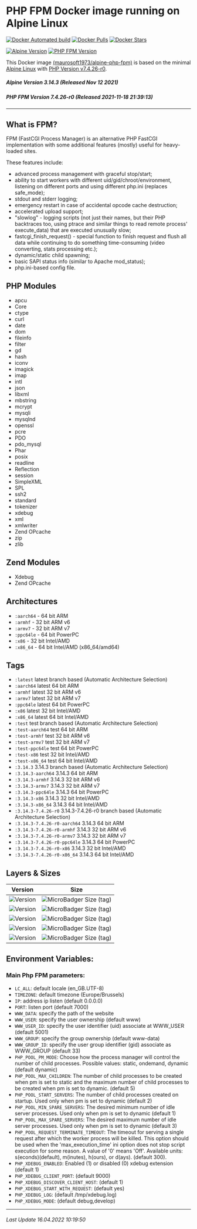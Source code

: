 # PHP FPM Docker image running on Alpine Linux

[![Docker Automated build](https://img.shields.io/docker/automated/maurosoft1973/alpine-php-fpm.svg?style=for-the-badge&logo=docker)](https://hub.docker.com/r/maurosoft1973/alpine-php-fpm/)
[![Docker Pulls](https://img.shields.io/docker/pulls/maurosoft1973/alpine-php-fpm.svg?style=for-the-badge&logo=docker)](https://hub.docker.com/r/maurosoft1973/alpine-php-fpm/)
[![Docker Stars](https://img.shields.io/docker/stars/maurosoft1973/alpine-php-fpm.svg?style=for-the-badge&logo=docker)](https://hub.docker.com/r/maurosoft1973/alpine-php-fpm/)

[![Alpine Version](https://img.shields.io/badge/Alpine%20version-v3.14.3-green.svg?style=for-the-badge)](https://alpinelinux.org/)
[![PHP FPM Version](https://img.shields.io/docker/v/maurosoft1973/alpine-php-fpm?sort=semver&style=for-the-badge)](https://www.php.net)

This Docker image [(maurosoft1973/alpine-php-fpm)](https://hub.docker.com/r/maurosoft1973/alpine-php-fpm/) is based on the minimal [Alpine Linux](https://alpinelinux.org/) with [PHP Version v7.4.26-r0](https://www.php.net).

##### Alpine Version 3.14.3 (Released Nov 12 2021)
##### PHP FPM Version 7.4.26-r0 (Released 2021-11-18 21:39:13)

----

## What is FPM?
FPM (FastCGI Process Manager) is an alternative PHP FastCGI implementation with some additional features (mostly) useful for heavy-loaded sites.

These features include:
* advanced process management with graceful stop/start;
* ability to start workers with different uid/gid/chroot/environment, listening on different ports and using different php.ini (replaces safe_mode);
* stdout and stderr logging;
* emergency restart in case of accidental opcode cache destruction;
* accelerated upload support;
* "slowlog" - logging scripts (not just their names, but their PHP backtraces too, using ptrace and similar things to read remote process' execute_data) that are executed unusually slow;
* fastcgi_finish_request() - special function to finish request and flush all data while continuing to do something time-consuming (video converting, stats processing etc.);
* dynamic/static child spawning;
* basic SAPI status info (similar to Apache mod_status);
* php.ini-based config file.

## PHP Modules

* apcu
* Core
* ctype
* curl
* date
* dom
* fileinfo
* filter
* gd
* hash
* iconv
* imagick
* imap
* intl
* json
* libxml
* mbstring
* mcrypt
* mysqli
* mysqlnd
* openssl
* pcre
* PDO
* pdo_mysql
* Phar
* posix
* readline
* Reflection
* session
* SimpleXML
* SPL
* ssh2
* standard
* tokenizer
* xdebug
* xml
* xmlwriter
* Zend OPcache
* zip
* zlib

## Zend Modules
* Xdebug
* Zend OPcache


## Architectures

* ```:aarch64``` - 64 bit ARM
* ```:armhf```   - 32 bit ARM v6
* ```:armv7```   - 32 bit ARM v7
* ```:ppc64le``` - 64 bit PowerPC
* ```:x86```     - 32 bit Intel/AMD
* ```:x86_64```  - 64 bit Intel/AMD (x86_64/amd64)

## Tags

* ```:latest```         latest branch based (Automatic Architecture Selection)
* ```:aarch64```        latest 64 bit ARM
* ```:armhf```          latest 32 bit ARM v6
* ```:armv7```          latest 32 bit ARM v7
* ```:ppc64le```        latest 64 bit PowerPC
* ```:x86```            latest 32 bit Intel/AMD
* ```:x86_64```         latest 64 bit Intel/AMD
* ```:test```           test branch based (Automatic Architecture Selection)
* ```:test-aarch64```   test 64 bit ARM
* ```:test-armhf```     test 32 bit ARM v6
* ```:test-armv7```     test 32 bit ARM v7
* ```:test-ppc64le```   test 64 bit PowerPC
* ```:test-x86```       test 32 bit Intel/AMD
* ```:test-x86_64```    test 64 bit Intel/AMD
* ```:3.14.3``` 3.14.3 branch based (Automatic Architecture Selection)
* ```:3.14.3-aarch64```   3.14.3 64 bit ARM
* ```:3.14.3-armhf```     3.14.3 32 bit ARM v6
* ```:3.14.3-armv7```     3.14.3 32 bit ARM v7
* ```:3.14.3-ppc64le```   3.14.3 64 bit PowerPC
* ```:3.14.3-x86```       3.14.3 32 bit Intel/AMD
* ```:3.14.3-x86_64```    3.14.3 64 bit Intel/AMD
* ```:3.14.3-7.4.26-r0``` 3.14.3-7.4.26-r0 branch based (Automatic Architecture Selection)
* ```:3.14.3-7.4.26-r0-aarch64```   3.14.3 64 bit ARM
* ```:3.14.3-7.4.26-r0-armhf```     3.14.3 32 bit ARM v6
* ```:3.14.3-7.4.26-r0-armv7```     3.14.3 32 bit ARM v7
* ```:3.14.3-7.4.26-r0-ppc64le```   3.14.3 64 bit PowerPC
* ```:3.14.3-7.4.26-r0-x86```       3.14.3 32 bit Intel/AMD
* ```:3.14.3-7.4.26-r0-x86_64```    3.14.3 64 bit Intel/AMD

## Layers & Sizes

| Version                                                                               | Size                                                                                                                 |
|---------------------------------------------------------------------------------------|----------------------------------------------------------------------------------------------------------------------|
| ![Version](https://img.shields.io/badge/version-amd64-blue.svg?style=for-the-badge)   | ![MicroBadger Size (tag)](https://img.shields.io/docker/image-size/maurosoft1973/alpine-php-fpm/latest?style=for-the-badge)  |
| ![Version](https://img.shields.io/badge/version-armv6-blue.svg?style=for-the-badge)   | ![MicroBadger Size (tag)](https://img.shields.io/docker/image-size/maurosoft1973/alpine-php-fpm/armhf?style=for-the-badge)   |
| ![Version](https://img.shields.io/badge/version-armv7-blue.svg?style=for-the-badge)   | ![MicroBadger Size (tag)](https://img.shields.io/docker/image-size/maurosoft1973/alpine-php-fpm/armv7?style=for-the-badge)   |
| ![Version](https://img.shields.io/badge/version-ppc64le-blue.svg?style=for-the-badge) | ![MicroBadger Size (tag)](https://img.shields.io/docker/image-size/maurosoft1973/alpine-php-fpm/ppc64le?style=for-the-badge) |
| ![Version](https://img.shields.io/badge/version-x86-blue.svg?style=for-the-badge)     | ![MicroBadger Size (tag)](https://img.shields.io/docker/image-size/maurosoft1973/alpine-php-fpm/x86?style=for-the-badge)     |

## Environment Variables:

### Main Php FPM parameters:
* `LC_ALL`: default locale (en_GB.UTF-8)
* `TIMEZONE`: default timezone (Europe/Brussels)
* `IP`: address ip listen (default 0.0.0.0)
* `PORT`: listen port (default 7000)
* `WWW_DATA`: specify the path of the website
* `WWW_USER`: specify the user ownership (default www)
* `WWW_USER_ID`: specify the user identifier (uid) associate at WWW_USER (default 5001)
* `WWW_GROUP`: specify the group ownership (default www-data)
* `WWW_GROUP_ID`: specify the user group identifier (gid) associate as WWW_GROUP (default 33)
* `PHP_POOL_PM_MODE`: Choose how the process manager will control the number of child processes. Possible values: static, ondemand, dynamic (default dynamic)
* `PHP_POOL_MAX_CHILDREN`: The number of child processes to be created when pm is set to static and the maximum number of child processes to be created when pm is set to dynamic. (default 5)
* `PHP_POOL_START_SERVERS`: The number of child processes created on startup. Used only when pm is set to dynamic (default 2)
* `PHP_POOL_MIN_SPARE_SERVERS`: The desired minimum number of idle server processes. Used only when pm is set to dynamic (default 1)
* `PHP_POOL_MAX_SPARE_SERVERS`: The desired maximum number of idle server processes. Used only when pm is set to dynamic (default 3)
* `PHP_POOL_REQUEST_TERMINATE_TIMEOUT`: The timeout for serving a single request after which the worker process will be killed. This option should be used when the 'max_execution_time' ini option does not stop script execution for some reason. A value of '0' means 'Off'. Available units: s(econds)(default), m(inutes), h(ours), or d(ays). (default 300).
* `PHP_XDEBUG_ENABLED`: Enabled (1) or disabled (0) xdebug extension (default 1)
* `PHP_XDEBUG_CLIENT_PORT`: (default 9000)
* `PHP_XDEBUG_DISCOVER_CLIENT_HOST`: (default 1)
* `PHP_XDEBUG_START_WITH_REQUEST`: (default yes)
* `PHP_XDEBUG_LOG`: (default /tmp/xdebug.log)
* `PHP_XDEBUG_MODE`: (default debug,develop)

***
###### Last Update 16.04.2022 10:19:50
